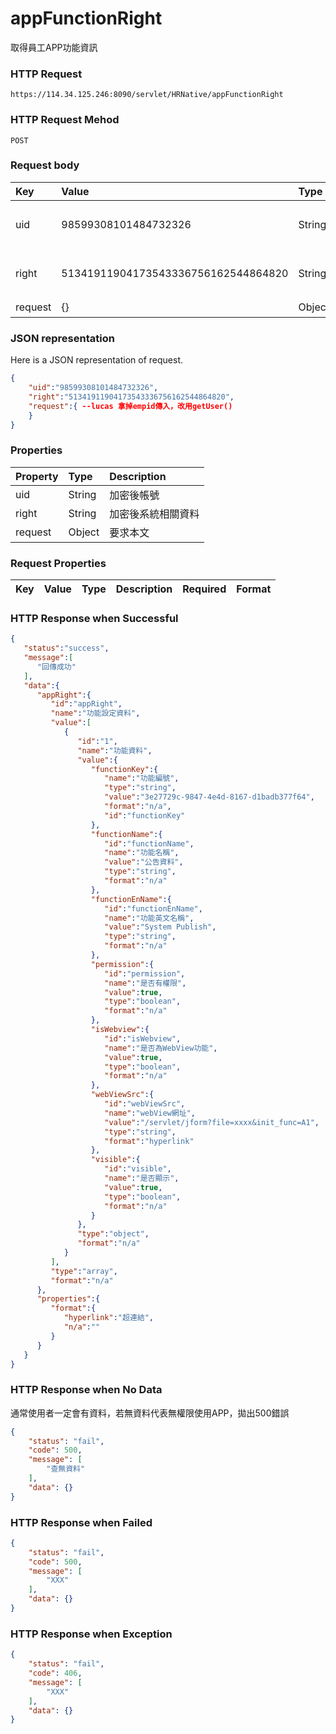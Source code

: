 # appFunctionRight 
取得員工APP功能資訊

### HTTP Request
```
https://114.34.125.246:8090/servlet/HRNative/appFunctionRight
```

### HTTP Request Mehod
```
POST
```

### Request body
| Key | Value | Type | Description |
|:----------|:-------------|:-----|:------------|
| uid | 98599308101484732326 | String | 需透過appLogin取得 |
| right | 51341911904173543336756162544864820 | String | 需透過appLogin取得 |
| request | {} | Object | 查詢條件 |

### JSON representation
Here is a JSON representation of request.
```json
{
    "uid":"98599308101484732326",
    "right":"51341911904173543336756162544864820",
    "request":{ --lucas 拿掉empid傳入，改用getUser()
    }
}
```
### Properties
| Property | Type | Description |
|:---------|:-----|:------------|
| uid   | String | 加密後帳號 |
| right | String | 加密後系統相關資料 |
| request | Object | 要求本文 |

### Request Properties
| Key | Value | Type | Description | Required | Format |
|:----------|:-------------|:-----|:------------|:------------|:------------|

### HTTP Response when Successful
```json
{
   "status":"success",
   "message":[
      "回傳成功"
   ],
   "data":{
      "appRight":{
         "id":"appRight",
         "name":"功能設定資料",
         "value":[
            {
               "id":"1",
               "name":"功能資料",
               "value":{
                  "functionKey":{
                     "name":"功能編號",
                     "type":"string",
                     "value":"3e27729c-9847-4e4d-8167-d1badb377f64",
                     "format":"n/a",
                     "id":"functionKey"
                  },
                  "functionName":{
                     "id":"functionName",
                     "name":"功能名稱",
                     "value":"公告資料",
                     "type":"string",
                     "format":"n/a"
                  },
                  "functionEnName":{
                     "id":"functionEnName",
                     "name":"功能英文名稱",
                     "value":"System Publish",
                     "type":"string",
                     "format":"n/a"
                  },
                  "permission":{
                     "id":"permission",
                     "name":"是否有權限",
                     "value":true,
                     "type":"boolean",
                     "format":"n/a"
                  },
                  "isWebview":{
                     "id":"isWebview",
                     "name":"是否為WebView功能",
                     "value":true,
                     "type":"boolean",
                     "format":"n/a"
                  },
                  "webViewSrc":{
                     "id":"webViewSrc",
                     "name":"webView網址",
                     "value":"/servlet/jform?file=xxxx&init_func=A1",
                     "type":"string",
                     "format":"hyperlink"
                  },
                  "visible":{
                     "id":"visible",
                     "name":"是否顯示",
                     "value":true,
                     "type":"boolean",
                     "format":"n/a"
                  }
               },
               "type":"object",
               "format":"n/a"
            }
         ],
         "type":"array",
         "format":"n/a"
      },
      "properties":{
         "format":{
            "hyperlink":"超連結",
            "n/a":""
         }
      }
   }
}
```

### HTTP Response when No Data
通常使用者一定會有資料，若無資料代表無權限使用APP，拋出500錯誤
```json
{
    "status": "fail",
    "code": 500,
    "message": [
        "查無資料"
    ],
    "data": {}
}
```

### HTTP Response when Failed
```json
{
    "status": "fail",
    "code": 500,
    "message": [
        "XXX"
    ],
    "data": {}
}
```

### HTTP Response when Exception
```json
{
    "status": "fail",
    "code": 406,
    "message": [
        "XXX"
    ],
    "data": {}
}
```
